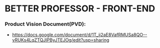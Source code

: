 # BETTER PROFESSOR - FRONT-END

### Product Vision Document(PVD):
  - https://docs.google.com/document/d/1T_ij2aE8VafRMUSa8QO--vRUKs4LqZTQJIPByJTEJOg/edit?usp=sharing
